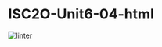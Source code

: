 # ISC2O-Unit6-04-html
 [![linter](https://github.com/Samuel-Webster-Is-Da-Best/ISC2O-Unit6-04-html/workflows/linter/badge.svg)](https://github.com/marketplace/actions/super-linter)
